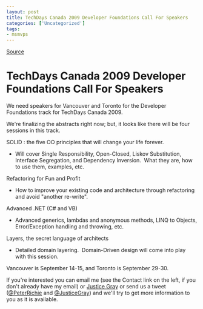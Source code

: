 ```yaml
---
layout: post
title: TechDays Canada 2009 Developer Foundations Call For Speakers
categories: ['Uncategorized']
tags:
- msmvps
---
```

[Source](http://blogs.msmvps.com/peterritchie/2009/08/24/techdays-canada-2009-developer-foundations-call-for-speakers/ "Permalink to TechDays Canada 2009 Developer Foundations Call For Speakers")

# TechDays Canada 2009 Developer Foundations Call For Speakers

We need speakers for Vancouver and Toronto for the Developer Foundations track for TechDays Canada 2009.

We're finalizing the abstracts right now; but, it looks like there will be four sessions in this track.

SOLID : the five OO principles that will change your life forever.

* Will cover Single Responsibility, Open-Closed, Liskov Substitution, Interface Segregation, and Dependency Inversion.  What they are, how to use them, examples, etc. 

Refactoring for Fun and Profit

* How to improve your existing code and architecture through refactoring and avoid "another re-write". 

Advanced .NET (C# and VB)

* Advanced generics, lambdas and anonymous methods, LINQ to Objects, Error/Exception handling and throwing, etc. 

Layers, the secret language of architects

* Detailed domain layering.  Domain-Driven design will come into play with this session. 

Vancouver is September 14-15, and Toronto is September 29-30.

If you're interested you can email me (see the Contact link on the left, if you don't already have my email) or [Justice Gray][1] or send us a tweet ([@PeterRichie][2] and [@JusticeGray][3]) and we'll try to get more information to you as it is available.

[1]: http://graysmatter.codivation.com/
[2]: http://twitter.com/PeterRitchie "@PeterRichie"
[3]: http://twitter.com/justicegray "@JusticeGray"

